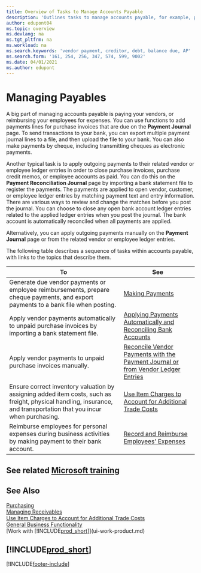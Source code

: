 ```yaml
---
title: Overview of Tasks to Manage Accounts Payable
description: 'Outlines tasks to manage accounts payable, for example, paying creditors or applying outgoing payments to ledger entries to close invoices or credit memos.'
author: edupont04
ms.topic: overview
ms.devlang: na
ms.tgt_pltfrm: na
ms.workload: na
ms.search.keywords: 'vendor payment, creditor, debt, balance due, AP'
ms.search.form: '161, 254, 256, 347, 574, 599, 9002'
ms.date: 04/01/2021
ms.author: edupont
---
```

# <a name="managing-payables"></a>Managing Payables

A big part of managing accounts payable is paying your vendors, or reimbursing your employees for expenses. You can use functions to add payments lines for purchase invoices that are due on the **Payment Journal** page. To send transactions to your bank, you can export multiple payment journal lines to a file, and then upload the file to your bank. You can also make payments by cheque, including transmitting cheques as electronic payments.

Another typical task is to apply outgoing payments to their related vendor or employee ledger entries in order to close purchase invoices, purchase credit memos, or employee accounts as paid. You can do this on the **Payment Reconciliation Journal** page by importing a bank statement file to register the payments. The payments are applied to open vendor, customer, or employee ledger entries by matching payment text and entry information. There are various ways to review and change the matches before you post the journal. You can choose to close any open bank account ledger entries related to the applied ledger entries when you post the journal. The bank account is automatically reconciled when all payments are applied.

Alternatively, you can apply outgoing payments manually on the **Payment Journal** page or from the related vendor or employee ledger entries.

The following table describes a sequence of tasks within accounts payable, with links to the topics that describe them.

| To | See |
| --- | --- |
| Generate due vendor payments or employee reimbursements, prepare cheque payments, and export payments to a bank file when posting. |[Making Payments](payables-make-payments.md) |
| Apply vendor payments automatically to unpaid purchase invoices by importing a bank statement file. |[Applying Payments Automatically and Reconciling Bank Accounts](receivables-apply-payments-auto-reconcile-bank-accounts.md) |
| Apply vendor payments to unpaid purchase invoices manually. |[Reconcile Vendor Payments with the Payment Journal or from Vendor Ledger Entries](payables-how-apply-purchase-transactions-manually.md) |
|Ensure correct inventory valuation by assigning added item costs, such as freight, physical handling, insurance, and transportation that you incur when purchasing.|[Use Item Charges to Account for Additional Trade Costs](payables-how-assign-item-charges.md)|
|Reimburse employees for personal expenses during business activities by making payment to their bank account.|[Record and Reimburse Employees' Expenses](finance-how-record-reimburse-employee-expenses.md)|

## <a name="see-related-microsoft-training"></a>See related [Microsoft training](/training/paths/process-customer-vendor-payments-dynamics-365-business-central/)

## <a name="see-also"></a>See Also
[Purchasing](purchasing-manage-purchasing.md)  
[Managing Receivables](receivables-manage-receivables.md)  
[Use Item Charges to Account for Additional Trade Costs](payables-how-assign-item-charges.md)  
[General Business Functionality](ui-across-business-areas.md)  
[Work with [!INCLUDE[prod_short](includes/prod_short.md)]](ui-work-product.md)

## [!INCLUDE[prod_short](includes/free_trial_md.md)]


[!INCLUDE[footer-include](includes/footer-banner.md)]
